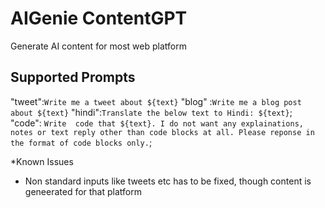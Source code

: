 # AIGenie ContentGPT

Generate AI content for most web platform 

## Supported Prompts

  "tweet":`Write me a tweet about ${text}`
  "blog" :`Write me a blog post about ${text}`
  "hindi":`Translate the below text to Hindi: ${text}`;
  "code": `Write  code that ${text}. I do not want any explainations, notes or text reply other than code blocks at all. Please reponse in the format of code blocks only.`;
        
*Known Issues
- Non standard inputs like tweets etc has to be fixed, though content is geneerated for that platform